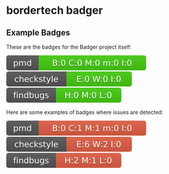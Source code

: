 # bordertech badger

## Example Badges

These are the badges for the Badger project itself:

![PMD badge](badges/pmd.svg)
![Checkstyle](badges/checkstyle-result.svg)
![Findbugs](badges/findbugsXml.svg)

Here are some examples of badges where issues are detected:

![PMD badge](badges/pmd-issues.svg)
![Checkstyle](badges/checkstyle-result-issues.svg)
![Findbugs](badges/findbugsXml-issues.svg)
